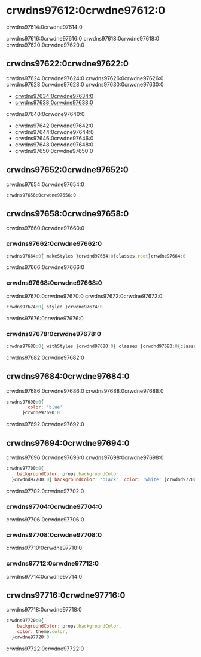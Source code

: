 # crwdns97612:0crwdne97612:0

<p class="description">crwdns97614:0crwdne97614:0</p>

crwdns97616:0crwdne97616:0 crwdns97618:0crwdne97618:0 crwdns97620:0crwdne97620:0

## crwdns97622:0crwdne97622:0

crwdns97624:0crwdne97624:0 crwdns97626:0crwdne97626:0 crwdns97628:0crwdne97628:0 crwdns97630:0crwdne97630:0

- [crwdns97634:0crwdne97634:0](crwdns97632:0crwdne97632:0)
- [crwdns97638:0crwdne97638:0](crwdns97636:0crwdne97636:0)

crwdns97640:0crwdne97640:0

- crwdns97642:0crwdne97642:0
- crwdns97644:0crwdne97644:0
- crwdns97646:0crwdne97646:0
- crwdns97648:0crwdne97648:0
- crwdns97650:0crwdne97650:0

## crwdns97652:0crwdne97652:0

crwdns97654:0crwdne97654:0

```sh
crwdns97656:0crwdne97656:0
```

## crwdns97658:0crwdne97658:0

crwdns97660:0crwdne97660:0

### crwdns97662:0crwdne97662:0

```jsx
crwdns97664:0{ makeStyles }crwdnd97664:0{classes.root}crwdne97664:0
```

crwdns97666:0crwdne97666:0

### crwdns97668:0crwdne97668:0

crwdns97670:0crwdne97670:0 crwdns97672:0crwdne97672:0

```jsx
crwdns97674:0{ styled }crwdne97674:0
```

crwdns97676:0crwdne97676:0

### crwdns97678:0crwdne97678:0

```jsx
crwdns97680:0{ withStyles }crwdnd97680:0{ classes }crwdnd97680:0{classes.root}crwdne97680:0
```

crwdns97682:0crwdne97682:0

## crwdns97684:0crwdne97684:0

crwdns97686:0crwdne97686:0 crwdns97688:0crwdne97688:0

```js
crwdns97690:0{
        color: 'blue'
      }crwdne97690:0
```

crwdns97692:0crwdne97692:0

## crwdns97694:0crwdne97694:0

crwdns97696:0crwdne97696:0 crwdns97698:0crwdne97698:0

```jsx
crwdns97700:0{
    backgroundColor: props.backgroundColor,
  }crwdnd97700:0{ backgroundColor: 'black', color: 'white' }crwdnd97700:0${classes.foo}crwdnd97700:0${classes.bar}crwdne97700:0
```

crwdns97702:0crwdne97702:0

### crwdns97704:0crwdne97704:0

crwdns97706:0crwdne97706:0

### crwdns97708:0crwdne97708:0

crwdns97710:0crwdne97710:0

### crwdns97712:0crwdne97712:0

crwdns97714:0crwdne97714:0

## crwdns97716:0crwdne97716:0

crwdns97718:0crwdne97718:0

```js
crwdns97720:0{
    backgroundColor: props.backgroundColor,
    color: theme.color,
  }crwdne97720:0
```

crwdns97722:0crwdne97722:0